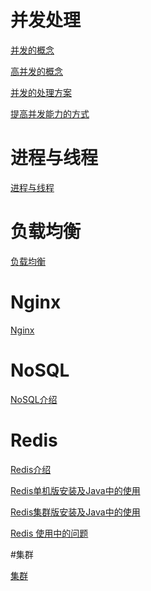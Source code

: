 # 并发处理


[并发的概念](https://github.com/aluxs/Concurrent/wiki/%E5%B9%B6%E5%8F%91Concurrent)

[高并发的概念](https://github.com/aluxs/Concurrent/wiki/%E9%AB%98%E5%B9%B6%E5%8F%91High-Concurrency)

[并发的处理方案](https://github.com/aluxs/Concurrent/wiki/%E5%B9%B6%E5%8F%91%E7%9A%84%E5%A4%84%E7%90%86%E6%96%B9%E6%A1%88)

[提高并发能力的方式](https://github.com/aluxs/Concurrent/wiki/%E5%B9%B6%E5%8F%91%E7%9A%84%E5%A4%84%E7%90%86%E6%96%B9%E6%A1%88)


# 进程与线程

[进程与线程](https://github.com/aluxs/Concurrent/wiki/%E8%BF%9B%E7%A8%8B%E4%B8%8E%E7%BA%BF%E7%A8%8B)


# 负载均衡

[负载均衡](https://github.com/aluxs/Concurrent/wiki/%E8%B4%9F%E8%BD%BD%E5%9D%87%E8%A1%A1)


# Nginx

[Nginx](https://github.com/aluxs/Concurrent/wiki/Nignx)

# NoSQL

[NoSQL介绍](https://github.com/aluxs/Concurrent/wiki/NoSQL)

# Redis

[Redis介绍](https://github.com/aluxs/Concurrent/wiki/Redis)

[Redis单机版安装及Java中的使用](https://github.com/aluxs/Concurrent/wiki/Redis%E5%8D%95%E6%9C%BA%E7%89%88%E5%AE%89%E8%A3%85%E5%8F%8AJava%E4%B8%AD%E7%9A%84%E4%BD%BF%E7%94%A8)

[Redis集群版安装及Java中的使用](https://github.com/aluxs/Concurrent/wiki/Redis%E9%9B%86%E7%BE%A4%E7%89%88%E5%AE%89%E8%A3%85%E5%8F%8AJava%E4%B8%AD%E7%9A%84%E4%BD%BF%E7%94%A8)

[Redis 使用中的问题]()



#集群
 
 [集群]()








